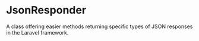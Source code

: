 # JsonResponder
A class offering easier methods returning specific types of JSON responses in the Laravel framework.
